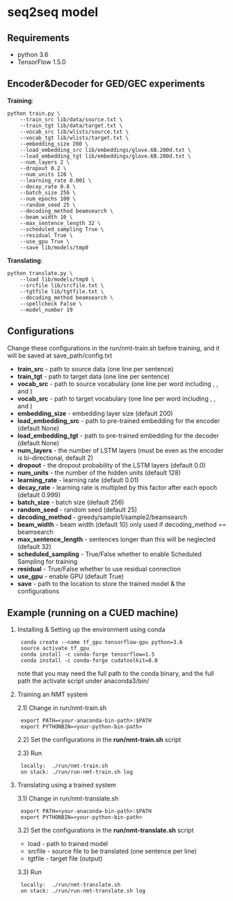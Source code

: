 
seq2seq model
=====================================================
Requirements
--------------------------------------
- python 3.6
- TensorFlow 1.5.0

Encoder&Decoder for GED/GEC experiments
--------------------------------------
**Training**:

    python train.py \
        --train_src lib/data/source.txt \
        --train_tgt lib/data/target.txt \
        --vocab_src lib/wlists/source.txt \
        --vocab_tgt lib/wlists/target.txt \
        --embedding_size 200 \
        --load_embedding_src lib/embeddings/glove.6B.200d.txt \
        --load_embedding_tgt lib/embeddings/glove.6B.200d.txt \
        --num_layers 2 \
        --dropout 0.2 \
        --num_units 128 \
        --learning_rate 0.001 \
        --decay_rate 0.8 \
        --batch_size 256 \
        --num_epochs 100 \
        --random_seed 25 \
        --decoding_method beamsearch \
        --beam_width 10 \
        --max_sentence_length 32 \
        --scheduled_sampling True \
        --residual True \
        --use_gpu True \
        --save lib/models/tmp0

**Translating**:

    python translate.py \
        --load lib/models/tmp0 \
        --srcfile lib/srcfile.txt \ 
        --tgtfile lib/tgtfile.txt \
        --decoding_method beamsearch \
        --spellcheck False \
        --model_number 19
        
Configurations
--------------------------------------
Change these configurations in the run/nmt-train.sh before training, and it will be saved at save_path/config.txt
- **train_src** - path to source data (one line per sentence)
- **train_tgt** - path to target data (one line per sentence)
- **vocab_src** - path to source vocabulary (one line per word including <go>, <unk>, and </s>)
- **vocab_src** - path to target vocabulary (one line per word including <go>, <unk>, and </s>)
- **embedding_size** - embedding layer size (default 200)
- **load_embedding_src** - path to pre-trained embedding for the encoder (default None)
- **load_embedding_tgt** - path to pre-trained embedding for the decoder (default None)
- **num_layers** - the number of LSTM layers (must be even as the encoder is bi-directional, default 2)
- **dropout** - the dropout probability of the LSTM layers (default 0.0)
- **num_units** - the number of the hidden units (default 128)
- **learning_rate** - learning rate (default 0.01)
- **decay_rate** - learning rate is multipled by this factor after each epoch (default 0.999)
- **batch_size** - batch size (default 256)
- **random_seed** - random seed (default 25)
- **decoding_method** - greedy/sample1/sample2/beamsearch
- **beam_width** - beam width (default 10) only used if decoding_method == beamsearch
- **max_sentence_length** - sentences longer than this will be neglected (default 32)
- **scheduled_sampling** - True/False whether to enable Scheduled Sampling for training
- **residual** - True/False whether to use residual connection
- **use_gpu** - enable GPU (default True)
- **save** - path to the location to store the trained model & the configurations
        
Example (running on a CUED machine)
--------------------------------------
1. Installing & Setting up the environment using conda 

        conda create --name tf_gpu tensorflow-gpu python=3.6
        source activate tf_gpu
        conda install -c conda-forge tensorflow=1.5
        conda install -c conda-forge cudatoolkit=8.0
        
    note that you may need the full path to the conda binary, and the full path the activate script under anaconda3/bin/
    
2. Training an NMT system

    2.1) Change in run/nmt-train.sh
    
        export PATH=<your-anaconda-bin-path>:$PATH
        export PYTHONBIN=<your-python-bin-path>
    
    2.2) Set the configurations in the **run/nmt-train.sh** script
    
    2.3) Run
    
        locally:  ./run/nmt-train.sh
        on stack: ./run/run-nmt-train.sh log
    
3. Translating using a trained system

    3.1) Change in run/nmt-translate.sh
    
        export PATH=<your-anaconda-bin-path>:$PATH
        export PYTHONBIN=<your-python-bin-path>
            
    3.2) Set the configurations in the **run/nmt-translate.sh** script
    
    - load - path to trained model
    - srcfile - source file to be translated (one sentence per line)
    - tgtfile - target file (output)

    3.3) Run
    
        locally:  ./run/nmt-translate.sh
        on stack: ./run/run-nmt-translate.sh log        
  

